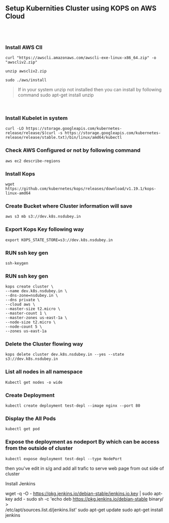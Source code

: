 ## Setup Kubernities Cluster using KOPS on AWS Cloud
<br>
<br>

### Install AWS ClI

```
curl "https://awscli.amazonaws.com/awscli-exe-linux-x86_64.zip" -o "awscliv2.zip"

unzip awscliv2.zip

sudo ./aws/install

```
  >If in your system unzip not installed then you can install by following command
  > sudo apt-get install unzip


<br>

### Install Kubelet in system

```
curl -LO https://storage.googleapis.com/kubernetes-release/release/$(curl -s https://storage.googleapis.com/kubernetes-release/release/stable.txt)/bin/linux/amd64/kubectl

```

### Check AWS Configured or not by following command
```
aws ec2 describe-regions

```

### Install Kops 

```
wget https://github.com/kubernetes/kops/releases/download/v1.19.1/kops-linux-amd64

```

### Create Bucket where Cluster information will save

```
aws s3 mb s3://dev.k8s.nsdubey.in

```

### Export Kops Key following way
```
export KOPS_STATE_STORE=s3://dev.k8s.nsdubey.in
```

### RUN ssh key gen

```
ssh-keygen

```

### RUN ssh key gen

```
kops create cluster \
--name dev.k8s.nsdubey.in \
--dns-zone=nsdubey.in \
--dns private \
--cloud aws \
--master-size t2.micro \
--master-count 1 \
--master-zones us-east-1a \
--node-size t2.micro \
--node-count 5 \
--zones us-east-1a
```

### Delete the Cluster flowing way

```
kops delete cluster dev.k8s.nsdubey.in --yes --state s3://dev.k8s.nsdubey.in

```

### List all nodes in all namespace

```
Kubectl get nodes -o wide
```

### Create Deployment 
```
kubectl create deployment test-depl --image nginx --port 80
```

### Display the All Pods 
```
kubectl get pod
```

### Expose the deployment as nodeport By which can be access from the outside of cluster

```
kubectl expose deployment test-depl --type NodePort
```


then you've edit in s/g and add all trafic to serve web page from out side of cluster

Install Jenkins

wget -q -O - https://pkg.jenkins.io/debian-stable/jenkins.io.key | sudo apt-key add -
sudo sh -c 'echo deb https://pkg.jenkins.io/debian-stable binary/ > \
    /etc/apt/sources.list.d/jenkins.list'
sudo apt-get update
sudo apt-get install jenkins


